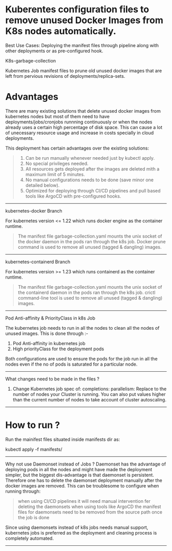 # Kuberentes configuration files to remove unused Docker Images from K8s nodes automatically.
Best Use Cases: Deploying the manifest files through pipeline along with other deployments or as pre-configured hook.

K8s-garbage-collection

Kubernetes Job manifest files to prune old unused docker images that are left from pervious revisions of deployments/replica-sets.

# Advantages
There are many existing solutions that delete unused docker images from kubernetes nodes but most of them need to have deployments/jobs/cronjobs runnning continuously or when the nodes already uses a certain high percentage of disk space. This can cause a lot of unecessary resource usage and increase in costs specially in cloud deployments.

This deployment has certain advantages over the existing solutions:
> 1. Can be run manually whenever needed just by kubectl apply.
> 2. No special privileges needed.
> 3. All resources gets deployed after the images are deleted mith a maximum limit of 5 minutes.
> 4. No manual configurations needs to be done (save minor one detailed below).
> 5. Optimized for deploying through CI/CD pipelines and pull based tools like ArgoCD with pre-configured hooks.

----------------------------------------------------------------------------------------------------------------------------------

kubernetes-docker Branch

For kubernetes version <= 1.22 which runs docker engine as the container runtime.

> The manifest file garbage-collection.yaml mounts the unix socket of the docker daemon in the pods ran through the k8s job. Docker prune command is used to remove all unused (tagged & dangling) images.

----------------------------------------------------------------------------------------------------------------------------------

kubernetes-containerd Branch

For kubernetes version >= 1.23 which runs containerd as the container runtime.

> The manifest file garbage-collection.yaml mounts the unix socket of the containerd daemon in the pods ran through the k8s job. crictl command-line tool is used to remove all unused (tagged & dangling) images.

----------------------------------------------------------------------------------------------------------------------------------

Pod Anti-affinity & PriorityClass in k8s Job

The kubernetes job needs to run in all the nodes to clean all the nodes of unused images. This is done through :-
1. Pod Anti-affinity in kubernetes job
2. High priorityClass for the deployment pods

Both configurations are used to ensure the pods for the job run in all the nodes even if the no of pods is saturated for a particular node.

----------------------------------------------------------------------------------------------------------------------------------

What changes need to be made in the files ?

1. Change Kubernetes job spec of:
      completions: <value>
      parallelism: <values>
   Replace <value> to the number of nodes your Cluster is running. You can also put values higher than the current number of nodes to take account of cluster autoscaling.

----------------------------------------------------------------------------------------------------------------------------------

# How to run ?

Run the mainifest files situated inside manifests dir as:

kubectl apply -f manifests/

----------------------------------------------------------------------------------------------------------------------------------

Why not use Daemonset instead of Jobs ?
 Daemonset has the advantage of deploying pods in all the nodes and might have made the deployment simpler, but the biggest dis-advantage is that daemonset is persistent.
 Therefore one has to delete the daemonset deployment manually after the docker images are removed. This can be troublesome to configure when running through:
 > when using CI/CD pipelines it will need manual intervention fer deleting the daemonsets
 > when using tools like ArgoCD the manifest files for daemonsets need to be removed from the source path once the job is done
 
 Since using daemonsets instead of k8s jobs needs manual support, kubernetes jobs is preferred as the deployment and cleaning process is completely automated.

----------------------------------------------------------------------------------------------------------------------------------


